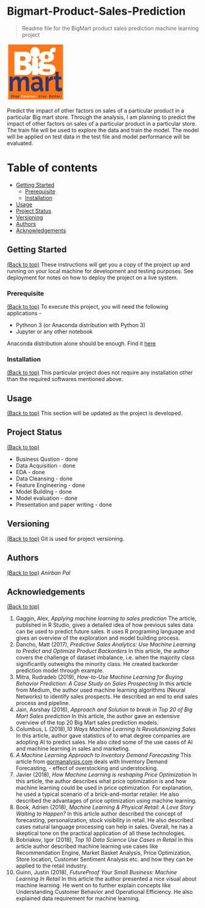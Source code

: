 # Bigmart-Product-Sales-Prediction
> Readme file for the BigMart product sales prediction machine learning project

<img src="Images/BigMart.jpg" data-canonical-src="Images/BigMart.jpg" width="150" height="150" />

Predict the impact of other factors on sales of a particular product in a particular Big mart store. Through the analysis, I am planning to predict the impact of other factors on sales of a particular product in a particular store. The train file will be used to explore the data and train the model. The model will be applied on test data in the test file and model performance will be evaluated.

# Table of contents

- [Getting Started](#getting-started)
  - [Prerequisite](#prerequisite)
  - [Installation](#installation)
- [Usage](#usage)
- [Project Status](#project-status)
- [Versioning](#versioning)
- [Authors](#authors)
- [Acknowledgements](#acknowledgements)

## Getting Started
[(Back to top)](#table-of-contents)
These instructions will get you a copy of the project up and running on your local machine for development and testing purposes. See deployment for notes on how to deploy the project on a live system.

### Prerequisite
[(Back to top)](#table-of-contents)
To execute this project, you will need the following applications - 
* Pythnon 3 (or Anaconda distribution with Python 3)
* Jupyter or any other notebook

Anaconda distribution alone should be enough. Find it [here](https://www.anaconda.com/distribution/)

### Installation
[(Back to top)](#table-of-contents)
This particular project does not require any installation other than the required softwares mentioned above.

## Usage
[(Back to top)](#table-of-contents)
This section will be updated as the project is developed.

## Project Status
[(Back to top)](#table-of-contents)
* Business Qustion - done
* Data Acquisition - done
* EDA - done
* Data Cleansing - done
* Feature Engineering - done
* Model Building - done
* Model evaluation - done
* Presentation and paper writing - done

## Versioning
[(Back to top)](#table-of-contents)
Git is used for project versioning.

## Authors
[(Back to top)](#table-of-contents)
_Anirban Pal_

## Acknowledgements
[(Back to top)](#table-of-contents)
1.	Gaggin, Alex, _Applying machine learning to sales prediction_
The article, published in R Studio, gives a detailed idea of how previous sales data can be used to predict future sales. It uses R programing language and gives an overview of the exploration and model building process.
2.	Dancho, Matt (2017), _Predictive Sales Analytics: Use Machine Learning to Predict and Optimize Product Backorders_
In this article, the author covers the challenge of dataset imbalance, i.e. when the majority class significantly outweighs the minority class. He created backorder prediction model through example. 
3.	Mitra, Rudradeb (2019), _How-to-Use Machine Learning for Buying Behavior Prediction: A Case Study on Sales Prospecting_
In this article from Medium, the author used machine learning algorithms (Neural Networks) to identify sales prospects. He described an end to end sales process and pipeline.
4.	Jain, Asrshay (2016), _Approach and Solution to break in Top 20 of Big Mart Sales prediction_
In this article, the author gave an extensive overview of the top 20 Big Mart sales prediction models.
5.	Columbus, L (2018),_10 Ways Machine Learning Is Revolutionizing Sales_
In this article, author gave statistics of to what degree companies are adopting AI to predict sales. He also cited some of the use cases of AI and machine learning in sales and marketing.
6.	_A Machine Learning Approach to Inventory Demand Forecasting_
This article from [gormanalysis.com](gormanalysis.com) deals with Inventory Demand Forecasting, - effect of overstocking and understocking.
7.	Javier (2018), _How Machine Learning is reshaping Price Optimization_
In this article, the author describes what price optimization is and how machine learning could be used in price optimization. For explanation, he used a typical scenario of a brick-and-mortar retailer. He also described the advantages of price optimization using machine learning.
8.	Book, Adrien (2018), _Machine Learning & Physical Retail: A Love Story Waiting to Happen?_
In this article author described the concept of forecasting, personalization, stock visibility in retail. He also described cases natural language processing can help in sales. Overall, he has a skeptical tone on the practical application of all these technologies.
9.	Bobriakov, Igor (2018), _Top 10 Data Science Use Cases in Retail_
In this article author described machine learning use cases like Recommendation Engine, Market Basket Analysis, Price Optimization, Store location, Customer Sentiment Analysis etc. and how they can be applied to the retail industry.
10.	Guinn, Justin (2018), _FutureProof Your Small Business: Machine Learning In Retail_
In this article the author presented a nice visual about machine learning. He went on to further explain concepts like Understanding Customer Behavior and Operational Efficiency. He also explained data requirement for machine learning.
